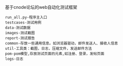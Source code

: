 基于cnode论坛的web自动化测试框架


    run_all.py-程序主入口
    testcases-测试用例
    data-测试数据
    images-测试截图
    report-测试报告
    common-存放一些通用信息。如浏览器驱动，邮件发送人、接收人信息
    util-工具类：截图，日志，压缩文件，发送邮件方法
    pom-pom模型,存放测试页面的元素,如注册、登录，发帖页面
    logs-日志


